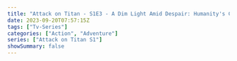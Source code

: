 ```yaml
---
title: "Attack on Titan - S1E3 - A Dim Light Amid Despair: Humanity's Comeback, Part 1"
date: 2023-09-20T07:57:15Z
tags: ["Tv-Series"]
categories: ["Action", "Adventure"]
series: ["Attack on Titan S1"]
showSummary: false
---
```


  <mux-player stream-type="on-demand"
  src="https://kp3d-my.sharepoint.com/personal/ryoo_kp3d_onmicrosoft_com/_layouts/15/download.aspx?share=Eb9xl6zdkFNJknKzJ5QCqNQB7ZnZ71uUE5fTthS2V5Bwuw" metadata-video-title="Attack on Titan - S1E3 - A Dim Light Amid Despair: Humanity's Comeback, Part 1" prefer-playback="mse" controls>
  </mux-player>
  
  
  <script src="https://cdn.jsdelivr.net/npm/@mux/mux-player"></script>
  
   <script id="LTi6x00MmDftKjPChsloJEbX00DVbM2vdpf8xIEGBDynk" type="application/ld+json">
 {
  "@context": "https://schema.org/",
  "@type": "VideoObject",
  "name": "Attack on Titan - S1E3 - A Dim Light Amid Despair: Humanity's Comeback, Part 1",
  "contentUrl": "https://stream.mux.com/LTi6x00MmDftKjPChsloJEbX00DVbM2vdpf8xIEGBDynk.m3u8?quality=auto",
  "thumbnailUrl": "https://www.themoviedb.org/t/p/original/1ptv8xOQI87ESiLPeZZ9XYAkAL3.jpg?width=314&fit_mode=preserve&time=25",
  "uploadDate": "2023-09-20T07:57:15Z",
}

</script>

